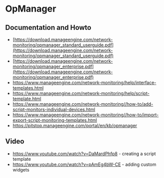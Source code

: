 OpManager 
=========

Documentation and Howto
-----------------------

 * [https://download.manageengine.com/network-monitoring/opmanager_standard_userguide.pdf](https://download.manageengine.com/network-monitoring/opmanager_standard_userguide.pdf)
 * [https://download.manageengine.com/network-monitoring/opmanager_enterprise.pdf](https://download.manageengine.com/network-monitoring/opmanager_enterprise.pdf)
 * https://www.manageengine.com/network-monitoring/help/interface-templates.html
 * https://www.manageengine.com/network-monitoring/help/script-template.html
 * https://www.manageengine.com/network-monitoring//how-to/add-script-monitors-individual-devices.html
 * https://www.manageengine.com/network-monitoring//how-to/import-export-script-monitoring-templates.html
 * https://pitstop.manageengine.com/portal/en/kb/opmanager
 
 
Video
-----

 * https://www.youtube.com/watch?v=DaMardPhfp8 - creating a script template
 * https://www.youtube.com/watch?v=pAmEg4bW-CE - adding custom widgets
